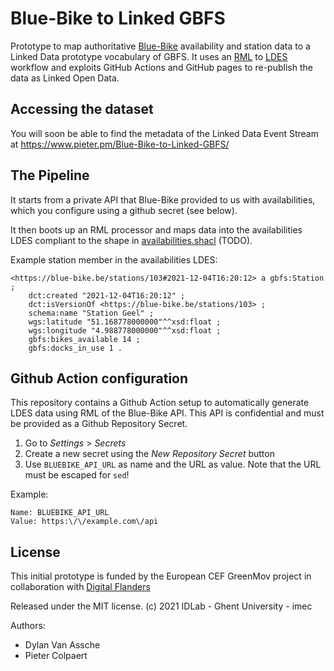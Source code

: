# Blue-Bike to Linked GBFS

Prototype to map authoritative [Blue-Bike](https://blue-bike.be) availability and station data to a Linked Data prototype vocabulary of GBFS. It uses an [RML](https://rml.io) to [LDES](https://w3id.org/ldes/specification) workflow and exploits GitHub Actions and GitHub pages to re-publish the data as Linked Open Data.


## Accessing the dataset

You will soon be able to find the metadata of the Linked Data Event Stream at https://www.pieter.pm/Blue-Bike-to-Linked-GBFS/

## The Pipeline

It starts from a private API that Blue-Bike provided to us with availabilities, which you configure using a github secret (see below).

It then boots up an RML processor and maps data into the availabilities LDES compliant to the shape in [availabilities.shacl](availabilities.shacl) (TODO). 

Example station member in the availabilities LDES:
```turtle
<https://blue-bike.be/stations/103#2021-12-04T16:20:12> a gbfs:Station ;
    dct:created "2021-12-04T16:20:12" ;
    dct:isVersionOf <https://blue-bike.be/stations/103> ;
    schema:name "Station Geel" ;
    wgs:latitude "51.168778000000"^^xsd:float ;
    wgs:longitude "4.988778000000"^^xsd:float ;
    gbfs:bikes_available 14 ;
    gbfs:docks_in_use 1 .
```
 

## Github Action configuration

This repository contains a Github Action setup to automatically generate 
LDES data using RML of the Blue-Bike API. 
This API is confidential and must be provided as a Github Repository Secret.

1. Go to *Settings* > *Secrets*
2. Create a new secret using the *New Repository Secret* button
3. Use `BLUEBIKE_API_URL` as name and the URL as value.
Note that the URL must be escaped for `sed`!

Example:

```
Name: BLUEBIKE_API_URL
Value: https:\/\/example.com\/api
```

## License

This initial prototype is funded by the European CEF GreenMov project in collaboration with [Digital Flanders](https://data.vlaanderen.be)


Released under the MIT license.
(c) 2021 IDLab - Ghent University - imec

Authors: 
 - Dylan Van Assche
 - Pieter Colpaert

